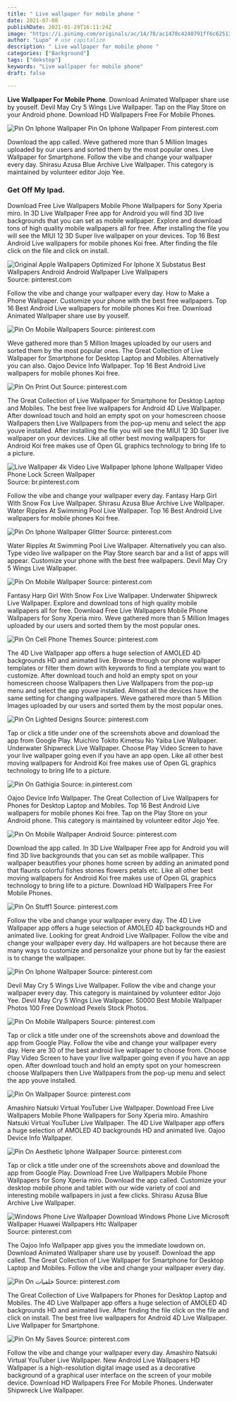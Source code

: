 ```yaml
---
title: " Live wallpaper for mobile phone "
date: 2021-07-08
publishDate: 2021-01-29T16:11:24Z
image: "https://i.pinimg.com/originals/ac/14/78/ac1478c4240791ff6c6251342f4d5460.jpg"
author: "Lupo" # use capitalize
description: " Live wallpaper for mobile phone "
categories: ["Background"]
tags: ["dekstop"]
keywords: "Live wallpaper for mobile phone"
draft: false

---
```



**Live Wallpaper For Mobile Phone**. Download Animated Wallpaper share use by youself. Devil May Cry 5 Wings Live Wallpaper. Tap on the Play Store on your Android phone. Download HD Wallpapers Free For Mobile Phones.

![Pin On Iphone Wallpaper](https://i.pinimg.com/originals/78/52/66/78526655ed7ac2eab0e40ec44824f246.jpg "Pin On Iphone Wallpaper")
Pin On Iphone Wallpaper From pinterest.com


Download the app called. Weve gathered more than 5 Million Images uploaded by our users and sorted them by the most popular ones. Live Wallpaper for Smartphone. Follow the vibe and change your wallpaper every day. Shirasu Azusa Blue Archive Live Wallpaper. This category is maintained by volunteer editor Jojo Yee.

### Get Off My Ipad.

Download Free Live Wallpapers Mobile Phone Wallpapers for Sony Xperia miro. In 3D Live Wallpaper Free app for Android you will find 3D live backgrounds that you can set as mobile wallpaper. Explore and download tons of high quality mobile wallpapers all for free. After installing the file you will see the MIUI 12 3D Super live wallpaper on your devices. Top 16 Best Android Live wallpapers for mobile phones Koi free. After finding the file click on the file and click on install.


![Original Apple Wallpapers Optimized For Iphone X Substatus Best Wallpapers Android Android Wallpaper Live Wallpapers](https://i.pinimg.com/originals/ba/3e/47/ba3e47c42bdfc4ceaf5be4b53abdee33.jpg "Original Apple Wallpapers Optimized For Iphone X Substatus Best Wallpapers Android Android Wallpaper Live Wallpapers")
Source: pinterest.com

Follow the vibe and change your wallpaper every day. How to Make a Phone Wallpaper. Customize your phone with the best free wallpapers. Top 16 Best Android Live wallpapers for mobile phones Koi free. Download Animated Wallpaper share use by youself.

![Pin On Mobile Wallpapers](https://i.pinimg.com/originals/1e/42/ba/1e42ba341b468e789b0969dad8110e46.jpg "Pin On Mobile Wallpapers")
Source: pinterest.com

Weve gathered more than 5 Million Images uploaded by our users and sorted them by the most popular ones. The Great Collection of Live Wallpaper for Smartphone for Desktop Laptop and Mobiles. Alternatively you can also. Oajoo Device Info Wallpaper. Top 16 Best Android Live wallpapers for mobile phones Koi free.

![Pin On Print Out](https://i.pinimg.com/originals/cb/52/0a/cb520ad8771fc5328a76d81451ce30e9.jpg "Pin On Print Out")
Source: pinterest.com

The Great Collection of Live Wallpaper for Smartphone for Desktop Laptop and Mobiles. The best free live wallpapers for Android 4D Live Wallpaper. After download touch and hold an empty spot on your homescreen choose Wallpapers then Live Wallpapers from the pop-up menu and select the app youve installed. After installing the file you will see the MIUI 12 3D Super live wallpaper on your devices. Like all other best moving wallpapers for Android Koi free makes use of Open GL graphics technology to bring life to a picture.

![Live Wallpaper 4k Video Live Wallpaper Iphone Iphone Wallpaper Video Phone Lock Screen Wallpaper](https://i.pinimg.com/originals/c2/18/f6/c218f6b6c0798455bc1f373a035f7ca5.png "Live Wallpaper 4k Video Live Wallpaper Iphone Iphone Wallpaper Video Phone Lock Screen Wallpaper")
Source: br.pinterest.com

Follow the vibe and change your wallpaper every day. Fantasy Harp Girl With Snow Fox Live Wallpaper. Shirasu Azusa Blue Archive Live Wallpaper. Water Ripples At Swimming Pool Live Wallpaper. Top 16 Best Android Live wallpapers for mobile phones Koi free.

![Pin On Iphone Wallpaper Glitter](https://i.pinimg.com/originals/4a/b3/76/4ab376c01e233050b466d1e87f98606e.png "Pin On Iphone Wallpaper Glitter")
Source: pinterest.com

Water Ripples At Swimming Pool Live Wallpaper. Alternatively you can also. Type video live wallpaper on the Play Store search bar and a list of apps will appear. Customize your phone with the best free wallpapers. Devil May Cry 5 Wings Live Wallpaper.

![Pin On Mobile Wallpaper](https://i.pinimg.com/originals/5e/f1/e6/5ef1e64f2211dfdb2490b183e34684dd.jpg "Pin On Mobile Wallpaper")
Source: pinterest.com

Fantasy Harp Girl With Snow Fox Live Wallpaper. Underwater Shipwreck Live Wallpaper. Explore and download tons of high quality mobile wallpapers all for free. Download Free Live Wallpapers Mobile Phone Wallpapers for Sony Xperia miro. Weve gathered more than 5 Million Images uploaded by our users and sorted them by the most popular ones.

![Pin On Cell Phone Themes](https://i.pinimg.com/originals/45/9e/6b/459e6becc0a72b9dffd4fd20d590790d.jpg "Pin On Cell Phone Themes")
Source: pinterest.com

The 4D Live Wallpaper app offers a huge selection of AMOLED 4D backgrounds HD and animated live. Browse through our phone wallpaper templates or filter them down with keywords to find a template you want to customize. After download touch and hold an empty spot on your homescreen choose Wallpapers then Live Wallpapers from the pop-up menu and select the app youve installed. Almost all the devices have the same setting for changing wallpapers. Weve gathered more than 5 Million Images uploaded by our users and sorted them by the most popular ones.

![Pin On Lighted Designs](https://i.pinimg.com/originals/3a/8f/02/3a8f028e363fc2ec1ee10b3229b64fff.gif "Pin On Lighted Designs")
Source: pinterest.com

Tap or click a title under one of the screenshots above and download the app from Google Play. Muichiro Tokito Kimetsu No Yaiba Live Wallpaper. Underwater Shipwreck Live Wallpaper. Choose Play Video Screen to have your live wallpaper going even if you have an app open. Like all other best moving wallpapers for Android Koi free makes use of Open GL graphics technology to bring life to a picture.

![Pin On Gathigia](https://i.pinimg.com/originals/23/38/91/23389154ccc04f4d19b2f27f2d213a95.jpg "Pin On Gathigia")
Source: in.pinterest.com

Oajoo Device Info Wallpaper. The Great Collection of Live Wallpapers for Phones for Desktop Laptop and Mobiles. Top 16 Best Android Live wallpapers for mobile phones Koi free. Tap on the Play Store on your Android phone. This category is maintained by volunteer editor Jojo Yee.

![Pin On Mobile Wallpaper Android](https://i.pinimg.com/originals/fe/41/34/fe4134aa9e3085b92724c24eb8f07020.jpg "Pin On Mobile Wallpaper Android")
Source: pinterest.com

Download the app called. In 3D Live Wallpaper Free app for Android you will find 3D live backgrounds that you can set as mobile wallpaper. This wallpaper beautifies your phones home screen by adding an animated pond that flaunts colorful fishes stones flowers petals etc. Like all other best moving wallpapers for Android Koi free makes use of Open GL graphics technology to bring life to a picture. Download HD Wallpapers Free For Mobile Phones.

![Pin On Stuff1](https://i.pinimg.com/originals/52/82/b7/5282b74b86b815bb6e0a980da933e0a6.jpg "Pin On Stuff1")
Source: pinterest.com

Follow the vibe and change your wallpaper every day. The 4D Live Wallpaper app offers a huge selection of AMOLED 4D backgrounds HD and animated live. Looking for great Android Live Wallpaper. Follow the vibe and change your wallpaper every day. Hd wallpapers are hot because there are many ways to customize and personalize your phone but by far the easiest is to change the wallpaper.

![Pin On Iphone Wallpaper](https://i.pinimg.com/originals/78/52/66/78526655ed7ac2eab0e40ec44824f246.jpg "Pin On Iphone Wallpaper")
Source: pinterest.com

Devil May Cry 5 Wings Live Wallpaper. Follow the vibe and change your wallpaper every day. This category is maintained by volunteer editor Jojo Yee. Devil May Cry 5 Wings Live Wallpaper. 50000 Best Mobile Wallpaper Photos 100 Free Download Pexels Stock Photos.

![Pin On Mobile Wallpapers](https://i.pinimg.com/originals/1a/17/06/1a1706b8f710a02704d240ad859c6cbc.jpg "Pin On Mobile Wallpapers")
Source: pinterest.com

Tap or click a title under one of the screenshots above and download the app from Google Play. Follow the vibe and change your wallpaper every day. Here are 30 of the best android live wallpaper to choose from. Choose Play Video Screen to have your live wallpaper going even if you have an app open. After download touch and hold an empty spot on your homescreen choose Wallpapers then Live Wallpapers from the pop-up menu and select the app youve installed.

![Pin On Wallpaper](https://i.pinimg.com/474x/b0/1c/08/b01c08840081528194f0665560a38fbf.jpg "Pin On Wallpaper")
Source: pinterest.com

Amashiro Natsuki Virtual YouTuber Live Wallpaper. Download Free Live Wallpapers Mobile Phone Wallpapers for Sony Xperia miro. Amashiro Natsuki Virtual YouTuber Live Wallpaper. The 4D Live Wallpaper app offers a huge selection of AMOLED 4D backgrounds HD and animated live. Oajoo Device Info Wallpaper.

![Pin On Aesthetic Iphone Wallpaper](https://i.pinimg.com/originals/71/49/f5/7149f505f15fca4343fd4a37202e9ebc.gif "Pin On Aesthetic Iphone Wallpaper")
Source: pinterest.com

Tap or click a title under one of the screenshots above and download the app from Google Play. Download Free Live Wallpapers Mobile Phone Wallpapers for Sony Xperia miro. Download the app called. Customize your desktop mobile phone and tablet with our wide variety of cool and interesting mobile wallpapers in just a few clicks. Shirasu Azusa Blue Archive Live Wallpaper.

![Windows Phone Live Wallpaper Download Windows Phone Live Microsoft Wallpaper Huawei Wallpapers Htc Wallpaper](https://i.pinimg.com/originals/36/d4/f3/36d4f371194e9d47c2691d9854ccc5aa.jpg "Windows Phone Live Wallpaper Download Windows Phone Live Microsoft Wallpaper Huawei Wallpapers Htc Wallpaper")
Source: pinterest.com

The Oajoo Info Wallpaper app gives you the immediate lowdown on. Download Animated Wallpaper share use by youself. Download the app called. The Great Collection of Live Wallpaper for Smartphone for Desktop Laptop and Mobiles. Follow the vibe and change your wallpaper every day.

![Pin On خلفيات](https://i.pinimg.com/originals/6f/77/56/6f7756a64ab153e2524cae9bf68efc21.jpg "Pin On خلفيات")
Source: pinterest.com

The Great Collection of Live Wallpapers for Phones for Desktop Laptop and Mobiles. The 4D Live Wallpaper app offers a huge selection of AMOLED 4D backgrounds HD and animated live. After finding the file click on the file and click on install. The best free live wallpapers for Android 4D Live Wallpaper. Live Wallpaper for Smartphone.

![Pin On My Saves](https://i.pinimg.com/originals/ac/14/78/ac1478c4240791ff6c6251342f4d5460.jpg "Pin On My Saves")
Source: pinterest.com

Follow the vibe and change your wallpaper every day. Amashiro Natsuki Virtual YouTuber Live Wallpaper. New Android Live Wallpapers HD Wallpaper is a high-resolution digital image used as a decorative background of a graphical user interface on the screen of your mobile device. Download HD Wallpapers Free For Mobile Phones. Underwater Shipwreck Live Wallpaper.

